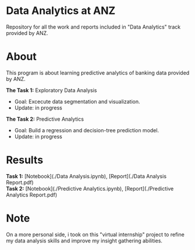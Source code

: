 # Data Analytics at ANZ
Repository for all the work and reports included in "Data Analytics" track provided by ANZ.

# About
This program is about learning predictive analytics of banking data provided by ANZ.
 
**The Task 1:** Exploratory Data Analysis
- Goal: Excecute data segmentation and visualization.
- Update: in progress

**The Task 2:** Predictive Analytics
- Goal: Build a regression and decision-tree prediction model.
- Update: in progress

# Results

**Task 1:** [Notebook](./Data Analysis.ipynb), [Report](./Data Analysis Report.pdf)
<br>
**Task 2:** [Notebook](./Predictive Analytics.ipynb), [Report](./Predictive Analytics Report.pdf)

# Note
On a more personal side, i took on this "virtual internship" project to refine my data analysis skills and improve my insight gathering abilities.
